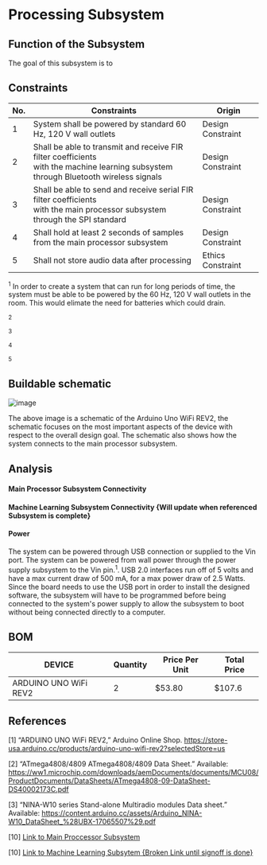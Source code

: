 # Processing Subsystem

## Function of the Subsystem

The goal of this subsystem is to 

## Constraints

| No. | Constraints                                                           | Origin            |
| --- | --------------------------------------------------------------------- | ----------------- |
| 1   | System shall be powered by standard 60 Hz, 120 V wall outlets         | Design Constraint |
| 2   | Shall be able to transmit and receive FIR filter coefficients<br> with the machine learning subsystem through Bluetooth wireless signals| Design Constraint |
| 3   | Shall be able to send and receive serial FIR filter coefficients<br> with the main processor subsystem through the SPI standard | Design Constraint |
| 4   | Shall hold at least 2 seconds of samples from the main processor subsystem                   | Design Constraint |
| 5   | Shall not store audio data after processing                           | Ethics Constraint |

<sup>1</sup> In order to create a system that can run for long periods of time, the system must be able to be powered by the 60 Hz, 120 V wall outlets in the room. This would elimate the need for batteries which could drain.

<sup>2</sup>

<sup>3</sup>

<sup>4</sup>

<sup>5</sup>


## Buildable schematic

![image](/Documentation/Images/Main-Processor/Buildable-Schematics/)  

The above image is a schematic of the Arduino Uno WiFi REV2, the schematic focuses on the most important aspects of the device with respect to the overall design goal. The schematic also shows how the system connects to the main processor subsystem. 

## Analysis

#### Main Processor Subsystem Connectivity

#### Machine Learning Subsystem Connectivity {Will update when referenced Subsystem is complete}

#### Power
The system can be powered through USB connection or supplied to the Vin port. The system can be powered from wall power through the power supply subsystem to the Vin pin.<sup>1</sup>. USB 2.0 interfaces run off of 5 volts and have a max current draw of 500 mA, for a max power draw of 2.5 Watts. Since the board needs to use the USB port in order to install the designed software, the subsystem will have to be programmed before being connected to the system's power supply to allow the subsystem to boot without being connected directly to a computer. 

## BOM
| DEVICE                | Quantity | Price Per Unit | Total Price |
| --------------------- | -------- | -------------- | ----------- |
| ARDUINO UNO WiFi REV2 | 2        | $53.80         | $107.6      |

## References

[1] “ARDUINO UNO WiFi REV2,” Arduino Online Shop. https://store-usa.arduino.cc/products/arduino-uno-wifi-rev2?selectedStore=us

[2] “ATmega4808/4809 ATmega4808/4809 Data Sheet.” Available: https://ww1.microchip.com/downloads/aemDocuments/documents/MCU08/ProductDocuments/DataSheets/ATmega4808-09-DataSheet-DS40002173C.pdf

[3] “NINA-W10 series Stand-alone Multiradio modules Data sheet.” Available: https://content.arduino.cc/assets/Arduino_NINA-W10_DataSheet_%28UBX-17065507%29.pdf

[10] [Link to Main Proccessor Subsystem](/Documentation/Signoffs/Main_Processor.md)

[10] [Link to Machine Learning Subsytem {Broken Link until signoff is done}](/Documentation/Signoffs/)
